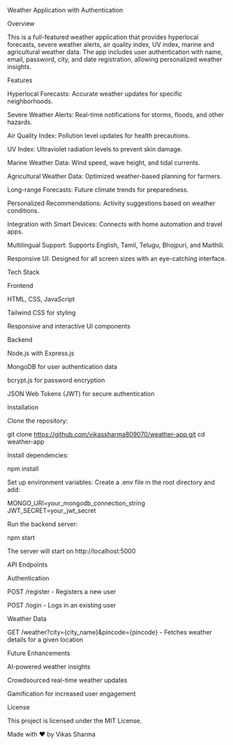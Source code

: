 Weather Application with Authentication

Overview

This is a full-featured weather application that provides hyperlocal forecasts, severe weather alerts, air quality index, UV index, marine and agricultural weather data. The app includes user authentication with name, email, password, city, and date registration, allowing personalized weather insights.

Features

Hyperlocal Forecasts: Accurate weather updates for specific neighborhoods.

Severe Weather Alerts: Real-time notifications for storms, floods, and other hazards.

Air Quality Index: Pollution level updates for health precautions.

UV Index: Ultraviolet radiation levels to prevent skin damage.

Marine Weather Data: Wind speed, wave height, and tidal currents.

Agricultural Weather Data: Optimized weather-based planning for farmers.

Long-range Forecasts: Future climate trends for preparedness.

Personalized Recommendations: Activity suggestions based on weather conditions.

Integration with Smart Devices: Connects with home automation and travel apps.

Multilingual Support: Supports English, Tamil, Telugu, Bhojpuri, and Maithili.

Responsive UI: Designed for all screen sizes with an eye-catching interface.

Tech Stack

Frontend

HTML, CSS, JavaScript

Tailwind CSS for styling

Responsive and interactive UI components

Backend

Node.js with Express.js

MongoDB for user authentication data

bcrypt.js for password encryption

JSON Web Tokens (JWT) for secure authentication

Installation

Clone the repository:

git clone https://github.com/vikassharma809070/weather-app.git
cd weather-app

Install dependencies:

npm install

Set up environment variables:
Create a .env file in the root directory and add:

MONGO_URI=your_mongodb_connection_string
JWT_SECRET=your_jwt_secret

Run the backend server:

npm start

The server will start on http://localhost:5000

API Endpoints

Authentication

POST /register - Registers a new user

POST /login - Logs in an existing user

Weather Data

GET /weather?city={city_name}&pincode={pincode} - Fetches weather details for a given location

Future Enhancements

AI-powered weather insights

Crowdsourced real-time weather updates

Gamification for increased user engagement

License

This project is licensed under the MIT License.

Made with ❤️ by Vikas Sharma